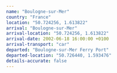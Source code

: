 ```yaml
---
name: "Boulogne-sur-Mer"
country: "France"
location: "50.724256, 1.613822"
arrival: "Boulogne-sur-Mer"
arrival-location: "50.724256, 1.613822"
arrival-date: 2002-06-18 16:00:00 +0100
arrival-transport: "car"
departed: "Boulogne-sur-Mer Ferry Port"
departed-location: "50.726440, 1.593476"
details-accurate: false
---
```

